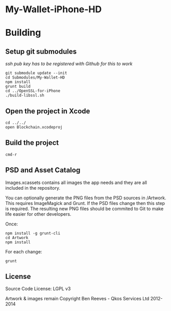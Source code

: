 # My-Wallet-iPhone-HD


# Building

## Setup git submodules

_ssh pub key has to be registered with Github for this to work_

    git submodule update --init
    cd Submodules/My-Wallet-HD
    npm install
    grunt build
    cd ../OpenSSL-for-iPhone  
    ./build-libssl.sh

## Open the project in Xcode

    cd ../../
    open Blockchain.xcodeproj

## Build the project

    cmd-r

## PSD and Asset Catalog

Images.xcassets contains all images the app needs and they are all included in the repository.

You can optionally generate the PNG files from the PSD sources in /Artwork. This requires ImageMagick and Grunt. If the PSD files change then this step is required. The resulting new PNG files should be commited to Git to make life easier for other developers.

Once:

    npm install -g grunt-cli
    cd Artwork
    npm install    
  
For each change:
  
    grunt

## License

Source Code License: LGPL v3

Artwork & images remain Copyright Ben Reeves - Qkos Services Ltd 2012-2014
